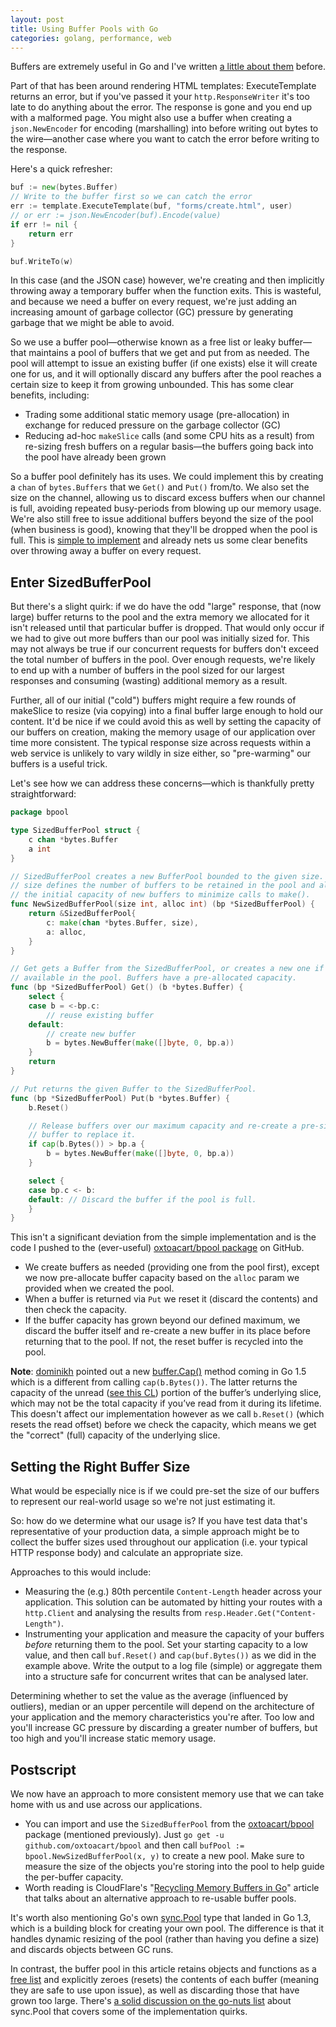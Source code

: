 ```yaml
---
layout: post
title: Using Buffer Pools with Go
categories: golang, performance, web
---
```


Buffers are extremely useful in Go and I've written [a little about them](http://elithrar.github.io/article/approximating-html-template-inheritance/#error-handling) before.

Part of that has been around rendering HTML templates: ExecuteTemplate returns an error, but if you've passed it your `http.ResponseWriter` it's too late to do anything about the error. The response is gone and you end up with a malformed page. You might also use a buffer when creating a `json.NewEncoder` for encoding (marshalling) into before writing out bytes to the wire—another case where you want to catch the error before writing to the response.

Here's a quick refresher:

```go
buf := new(bytes.Buffer)
// Write to the buffer first so we can catch the error
err := template.ExecuteTemplate(buf, "forms/create.html", user)
// or err := json.NewEncoder(buf).Encode(value)
if err != nil {
    return err
}

buf.WriteTo(w)
```

In this case (and the JSON case) however, we're creating and then implicitly throwing away a temporary buffer when the function exits. This is wasteful, and because we need a buffer on every request, we're just adding an increasing amount of garbage collector (GC) pressure by generating garbage that we might be able to avoid.

So we use a buffer pool—otherwise known as a free list or leaky buffer—that maintains a pool of buffers that we get and put from as needed. The pool will attempt to issue an existing buffer (if one exists) else it will create one for us, and it will optionally discard any buffers after the pool reaches a certain size to keep it from growing unbounded. This has some clear benefits, including:
 
* Trading some additional static memory usage (pre-allocation) in exchange for reduced pressure on the garbage collector (GC)
* Reducing ad-hoc `makeSlice` calls (and some CPU hits as a result) from re-sizing fresh buffers on a regular basis—the buffers going back into the pool have already been grown

So a buffer pool definitely has its uses. We could implement this by creating a `chan` of `bytes.Buffers` that we `Get()` and `Put()` from/to. We also set the size on the channel, allowing us to discard excess buffers when our channel is full, avoiding repeated busy-periods from blowing up our memory usage. We're also still free to issue additional buffers beyond the size of the pool (when business is good), knowing that they'll be dropped when the pool is full. This is [simple to implement](https://godoc.org/github.com/oxtoacart/bpool#BufferPool) and already nets us some clear benefits over throwing away a buffer on every request.

## Enter SizedBufferPool

But there's a slight quirk: if we do have the odd "large" response, that (now large) buffer returns to the pool and the extra memory we allocated for it isn't released until that particular buffer is dropped. That would only occur if we had to give out more buffers than our pool was initially sized for. This may not always be true if our concurrent requests for buffers don't exceed the total number of buffers in the pool. Over enough requests, we're likely to end up with a number of buffers in the pool sized for our largest responses and consuming (wasting) additional memory as a result.

Further, all of our initial ("cold") buffers might require a few rounds of makeSlice to resize (via copying) into a final buffer large enough to hold our content. It'd be nice if we could avoid this as well by setting the capacity of our buffers on creation, making the memory usage of our application over time more consistent. The typical response size across requests within a web service is unlikely to vary wildly in size either, so "pre-warming" our buffers is a useful trick.

Let's see how we can address these concerns—which is thankfully pretty straightforward:

```go
package bpool

type SizedBufferPool struct {
    c chan *bytes.Buffer
    a int
}

// SizedBufferPool creates a new BufferPool bounded to the given size.
// size defines the number of buffers to be retained in the pool and alloc sets
// the initial capacity of new buffers to minimize calls to make().
func NewSizedBufferPool(size int, alloc int) (bp *SizedBufferPool) {
    return &SizedBufferPool{
        c: make(chan *bytes.Buffer, size),
        a: alloc,
    }
}

// Get gets a Buffer from the SizedBufferPool, or creates a new one if none are
// available in the pool. Buffers have a pre-allocated capacity.
func (bp *SizedBufferPool) Get() (b *bytes.Buffer) {
    select {
    case b = <-bp.c:
        // reuse existing buffer
    default:
        // create new buffer
        b = bytes.NewBuffer(make([]byte, 0, bp.a))
    }
    return
}

// Put returns the given Buffer to the SizedBufferPool.
func (bp *SizedBufferPool) Put(b *bytes.Buffer) {
    b.Reset()

    // Release buffers over our maximum capacity and re-create a pre-sized
    // buffer to replace it.
    if cap(b.Bytes()) > bp.a {
        b = bytes.NewBuffer(make([]byte, 0, bp.a))
    }

    select {
    case bp.c <- b:
    default: // Discard the buffer if the pool is full.
    }
}
```

This isn't a significant deviation from the simple implementation and is the code I pushed to the (ever-useful) [oxtoacart/bpool package](https://github.com/oxtoacart/bpool) on GitHub.

* We create buffers as needed (providing one from the pool first), except we now pre-allocate buffer capacity based on the `alloc` param we provided when we created the pool.
* When a buffer is returned via `Put` we reset it (discard the contents) and then check the capacity.
* If the buffer capacity has grown beyond our defined maximum, we discard the buffer itself and re-create a new buffer in its place before returning that to the pool. If not, the reset buffer is recycled into the pool.

**Note**: [dominikh](http://dominik.honnef.co/) pointed out a new [buffer.Cap()](http://tip.golang.org/pkg/bytes/#Buffer.Cap) method coming in Go 1.5 which is a different from calling `cap(b.Bytes())`. The latter returns the capacity of the unread ([see this CL](https://go-review.googlesource.com/#/c/8342/)) portion of the buffer’s underlying slice, which may not be the total capacity if you’ve read from it during its lifetime. This doesn't affect our implementation however as we call `b.Reset()` (which resets the read offset) before we check the capacity, which means we get the "correct" (full) capacity of the underlying slice.

## Setting the Right Buffer Size

What would be especially nice is if we could pre-set the size of our buffers to represent our real-world usage so we're not just estimating it.

So: how do we determine what our usage is? If you have test data that's representative of your production data, a simple approach might be to collect the buffer sizes used throughout our application (i.e. your typical HTTP response body) and calculate an appropriate size.

Approaches to this would include:

* Measuring the (e.g.) 80th percentile `Content-Length` header across your application. This solution can be automated by hitting your routes with a `http.Client` and analysing the results from `resp.Header.Get("Content-Length")`.
* Instrumenting your application and measure the capacity of your buffers *before* returning them to the pool. Set your starting capacity to a low value, and then call `buf.Reset()` and `cap(buf.Bytes())` as we did in the example above. Write the output to a log file (simple) or aggregate them into a structure safe for concurrent writes that can be analysed later.

Determining whether to set the value as the average (influenced by outliers), median or an upper percentile will depend on the architecture of your application and the memory characteristics you're after. Too low and you'll increase GC pressure by discarding a greater number of buffers, but too high and you'll increase static memory usage.

## Postscript

We now have an approach to more consistent memory use that we can take home with us and use across our applications.

* You can import and use the `SizedBufferPool` from the [oxtoacart/bpool](https://github.com/oxtoacart/bpool) package (mentioned previously). Just `go get -u github.com/oxtoacart/bpool` and then call `bufPool := bpool.NewSizedBufferPool(x, y)` to create a new pool. Make sure to measure the size of the objects you're storing into the pool to help guide the per-buffer capacity.
* Worth reading is CloudFlare's "[Recycling Memory Buffers in Go](https://blog.cloudflare.com/recycling-memory-buffers-in-go/)" article that talks about an alternative approach to re-usable buffer pools.

It's worth also mentioning Go's own [sync.Pool](http://golang.org/pkg/sync/#Pool) type that landed in Go 1.3, which is a building block for creating your own pool. The difference is that it handles dynamic resizing of the pool (rather than having you define a size) and discards objects between GC runs. 

In contrast, the buffer pool in this article retains objects and functions as a [free list](http://golang.org/doc/effective_go.html#leaky_buffer) and explicitly zeroes (resets) the contents of each buffer (meaning they are safe to use upon issue), as well as discarding those that have grown too large. There's [a solid discussion on the go-nuts list](https://groups.google.com/d/topic/golang-nuts/n_By5xPzDho/discussion) about sync.Pool that covers some of the implementation quirks.

